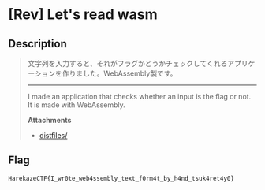 # [Rev] Let's read wasm
## Description
> 
> 文字列を入力すると、それがフラグかどうかチェックしてくれるアプリケーションを作りました。WebAssembly製です。
> 
> ---
> 
> I made an application that checks whether an input is the flag or not. It is made with WebAssembly.
> 
> **Attachments**
> - [distfiles/](distfiles/)

## Flag
```
HarekazeCTF{I_wr0te_web4ssembly_text_f0rm4t_by_h4nd_tsuk4ret4y0}
```